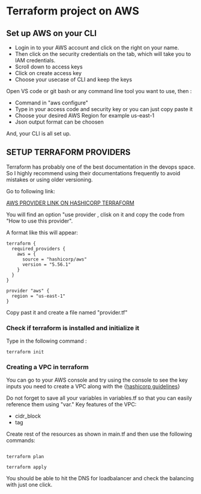 # Terraform project on AWS

## Set up AWS on your CLI

-   Login in to your AWS account and click on the right on your name. 
-   Then click on the security credentials on the tab, which will take you to IAM credentials. 
-   Scroll down to access keys
-   Click on create access key 
-   Choose your usecase of CLI and keep the keys 

Open VS code or git bash or any command line tool you want to use, then : 

-   Command in "aws configure"
-   Type in your access code and security key or you can just copy paste it
-   Choose your desired AWS Region for example us-east-1 
-   Json output format can be choosen

And, your CLI is all set up. 

## SETUP TERRAFORM PROVIDERS 

Terraform has probably one of the best documentation in the devops space. So I highly recommend using their documentations frequently to avoid mistakes or using older versioning. 

Go to following link: 

[AWS PROVIDER LINK ON HASHICORP TERRAFORM](https://registry.terraform.io/providers/hashicorp/aws/latest)

You will find an option "use provider , clisk on it and copy the code from "How to use this provider". 

A format like this will appear: 

```
terraform {
  required_providers {
    aws = {
      source = "hashicorp/aws"
      version = "5.56.1"
    }
  }
}

provider "aws" {
  region = "us-east-1"
}
```

Copy past it and create a file named "provider.tf"

### Check if terraform is installed and initialize it

Type in the following command : 

```
terraform init

```
### Creating a VPC in terraform 

You can go to your AWS console and try using the console to see the key inputs you need to create a VPC along with the {[hashicorp guidelines](https://registry.terraform.io/providers/hashicorp/aws/latest/docs/resources/vpc)}

Do not forget to save all your variables in variables.tf so that you can easily reference them using "var."
Key features of the VPC: 
- cidr_block 
- tag 

Create rest of the resources as shown in main.tf and then use the following commands: 

```

terraform plan

terraform apply

```

You should be able to hit the DNS for loadbalancer and check the balancing with just one click. 